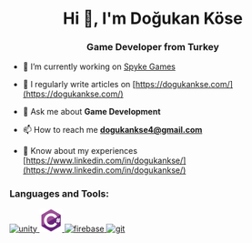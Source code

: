 <h1 align="center">Hi 👋, I'm Doğukan Köse</h1>
<h3 align="center">Game Developer from Turkey</h3>

- 🔭 I’m currently working on [Spyke Games](https://spykegames.com/)

- 📝 I regularly write articles on [https://dogukankse.com/](https://dogukankse.com/)

- 💬 Ask me about **Game Development**

- 📫 How to reach me **dogukankse4@gmail.com**

- 📄 Know about my experiences [https://www.linkedin.com/in/dogukankse/](https://www.linkedin.com/in/dogukankse/)


<h3 align="left">Languages and Tools:</h3>
<p align="left">
  <a href="https://unity.com/" target="_blank"> 
    <img src="https://www.vectorlogo.zone/logos/unity3d/unity3d-icon.svg" alt="unity" width="40" height="40"/> 
  </a> 
  <a href="https://www.w3schools.com/cs/" target="_blank">
    <img src="https://raw.githubusercontent.com/devicons/devicon/master/icons/csharp/csharp-original.svg" alt="csharp" width="40" height="40"/> 
  </a> 
  <a href="https://firebase.google.com/" target="_blank"> 
    <img src="https://www.vectorlogo.zone/logos/firebase/firebase-icon.svg" alt="firebase" width="40" height="40"/> 
  </a> 
  <a href="https://git-scm.com/" target="_blank"> 
    <img src="https://www.vectorlogo.zone/logos/git-scm/git-scm-icon.svg" alt="git" width="40" height="40"/> 
  </a> 
</p>

